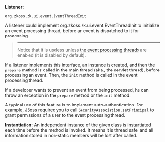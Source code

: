 **Listener:**

`org.zkoss.zk.ui.event.EventThreadInit`

A listener could implement
<javadoc type="interface">org.zkoss.zk.ui.event.EventThreadInit</javadoc>
to initialize an event processing thread, before an event is dispatched
to it for processing.

> ------------------------------------------------------------------------
>
> Notice that it is useless unless [the event processing
> threads](ZK_Developer's_Reference/UI_Patterns/Event_Threads)
> are enabled (it is disabled by default).

If a listener implements this interface, an instance is created, and
then the `prepare` method is called in the main thread (aka., the
servlet thread), before processing an event. Then, the `init` method is
called in the event processing thread.

If a developer wants to prevent an event from being processed, he can
throw an exception in the `prepare` method or the `init` method.

A typical use of this feature is to implement auto-authentication. For
example, [JBoss](http://www.jboss.org) required you to call
`SecurityAssociation.setPrincipal` to grant permissions of a user to the
event processing thread.

**Instantiation:** An independent instance of the given class is
instantiated each time before the method is invoked. It means it is
thread safe, and all information stored in non-static members will be
lost after called.
